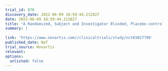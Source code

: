 ```yaml
---
trial_id: 870
discovery_date: 2022-06-09 18:59:44.212827
date: 2022-06-09 18:59:44.212827
title: "A Randomized, Subject and Investigator Blinded, Placebo-controlled and Multi-center Platform Study, to Assess Efficacy and Safety of Different Investigational Drugs in Patients With Moderate to Severe Hidradenitis Suppurativa"
summary: |
  
link: 'https://www.novartis.com//clinicaltrials/study/nct03827798'
published_date: NaT
trial_source: Novartis
relevant: 
options:
  unlisted: false
---
```

